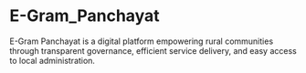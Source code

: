# E-Gram_Panchayat
E-Gram Panchayat is a digital platform empowering rural communities through transparent governance, efficient service delivery, and easy access to local administration.
